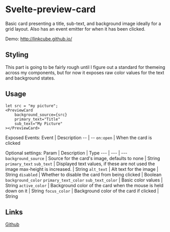 # Svelte-preview-card

Basic card presenting a title, sub-text, and background image ideally for a grid layout. Also has an event emitter for when it has been clicked.

Demo: http://linkcube.github.io/

## Styling

This part is going to be fairly rough until I figure out a standard for themeing across my components, but for now it exposes raw color values for the text and background states.

## Usage

```
let src = "my picture";
<PreviewCard
    background_source={src}
    primary_text="Title"
    sub_text="My Picture"
></PreviewCard>
```

Exposed Events:
Event | Description
-- | --
`on:open` | When the card is clicked

Optional settings:
Param | Description | Type
--- | --- | ---
`background_source` | Source for the card's image, defaults to none | String
`primary_text` `sub_text` | Displayed text values, if these are not used the image max-height is increased. | String
`alt_text` | Alt text for the image | String
`disabled` | Whether to disable the card from being clicked | Boolean
`background_color` `primary_text_color` `sub_text_color` | Basic color values | String
`active_color` | Background color of the card when the mouse is held down on it | String
`focus_color` | Background color of the card if clicked | String

## Links

[Github](https://github.com/Linkcube/svelte-preview-card)